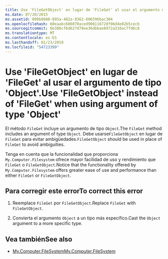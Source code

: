 ```yaml
---
title: Use 'FileGetObject' en lugar de 'FileGet' al usar el argumento de tipo 'Object'.
ms.date: 07/20/2015
ms.assetid: 090b8088-895a-482a-9362-606596bac304
ms.openlocfilehash: 60eaabc686070aced908116728f06d4e82b5cecb
ms.sourcegitcommit: 6b308cf6d627d78ee36dbbae8972a310ac7fd6c8
ms.translationtype: MT
ms.contentlocale: es-ES
ms.lasthandoff: 01/23/2019
ms.locfileid: "54723399"
---
```

# <a name="use-filegetobject-instead-of-fileget-when-using-argument-of-type-object"></a><span data-ttu-id="1b459-102">Use 'FileGetObject' en lugar de 'FileGet' al usar el argumento de tipo 'Object'.</span><span class="sxs-lookup"><span data-stu-id="1b459-102">Use 'FileGetObject' instead of 'FileGet' when using argument of type 'Object'</span></span>
<span data-ttu-id="1b459-103">El método `FileGet` incluye un argumento de tipo `Object`.</span><span class="sxs-lookup"><span data-stu-id="1b459-103">The `FileGet` method includes an argument of type `Object`.</span></span> <span data-ttu-id="1b459-104">Debe usarse`FileGetObject` en lugar de `FileGet` para evitar ambigüedades.</span><span class="sxs-lookup"><span data-stu-id="1b459-104">`FileGetObject` should be used in place of `FileGet` to avoid ambiguities.</span></span>  
  
 <span data-ttu-id="1b459-105">Tenga en cuenta que la funcionalidad que proporciona `My.Computer.Filesystem` ofrece mayor facilidad de uso y rendimiento que `FileGet` o `FileGetObject`.</span><span class="sxs-lookup"><span data-stu-id="1b459-105">Notice that the functionality offered by `My.Computer.Filesystem` offers greater ease of use and performance than either `FileGet` or `FileGetObject`.</span></span>  
  
## <a name="to-correct-this-error"></a><span data-ttu-id="1b459-106">Para corregir este error</span><span class="sxs-lookup"><span data-stu-id="1b459-106">To correct this error</span></span>  
  
1.  <span data-ttu-id="1b459-107">Reemplace `FileGet` por `FileGetObject`.</span><span class="sxs-lookup"><span data-stu-id="1b459-107">Replace `FileGet` with `FileGetObject`.</span></span>  
  
2.  <span data-ttu-id="1b459-108">Convierta el argumento `Object` a un tipo más específico.</span><span class="sxs-lookup"><span data-stu-id="1b459-108">Cast the `Object` argument to a more specific type.</span></span>  
  
## <a name="see-also"></a><span data-ttu-id="1b459-109">Vea también</span><span class="sxs-lookup"><span data-stu-id="1b459-109">See also</span></span>

- [<span data-ttu-id="1b459-110">My.Computer.FileSystem</span><span class="sxs-lookup"><span data-stu-id="1b459-110">My.Computer.FileSystem</span></span>](xref:Microsoft.VisualBasic.FileIO.FileSystem)
